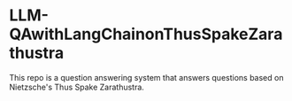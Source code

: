 # LLM-QAwithLangChainonThusSpakeZarathustra
This repo is a question answering system that answers questions based on Nietzsche's Thus Spake Zarathustra.

